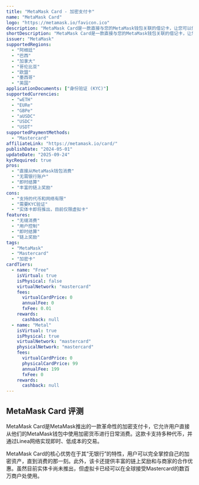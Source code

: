 ```yaml
---
title: "MetaMask Card - 加密支付卡"
name: "MetaMask Card"
logo: "https://metamask.io/favicon.ico"
description: "MetaMask Card是一款直接与您的MetaMask钱包关联的借记卡，让您可以使用加密货币进行支付，无需额外的步骤、银行或不必要的费用。"
shortDescription: "MetaMask Card是一款直接与您的MetaMask钱包关联的借记卡，让您可以使用加密货币进行支付，无需额外的步骤、银行或不必要的费用。"
issuer: "MetaMask"
supportedRegions:
  - "阿根廷"
  - "巴西"
  - "加拿大"
  - "哥伦比亚"
  - "欧盟"
  - "墨西哥"
  - "英国"
applicationDocuments: ["身份验证 (KYC)"]
supportedCurrencies:
  - "wETH"
  - "EURe"
  - "GBPe"
  - "aUSDC"
  - "USDC"
  - "USDT"
supportedPaymentMethods:
  - "Mastercard"
affiliateLink: "https://metamask.io/card/"
publishDate: "2024-05-01"
updateDate: "2025-09-24"
kycRequired: true
pros:
  - "直接从MetaMask钱包消费"
  - "无需银行账户"
  - "即时结算"
  - "丰富的链上奖励"
cons:
  - "支持的代币和网络有限"
  - "需要KYC验证"
  - "实体卡即将推出，目前仅限虚拟卡"
features:
  - "无缝消费"
  - "用户控制"
  - "即时结算"
  - "链上奖励"
tags:
  - "MetaMask"
  - "Mastercard"
  - "加密卡"
cardTiers:
  - name: "Free"
    isVirtual: true
    isPhysical: false
    virtualNetwork: "mastercard"
    fees:
      virtualCardPrice: 0
      annualFee: 0
      fxFee: 0.01
    rewards:
      cashback: null
  - name: "Metal"
    isVirtual: true
    isPhysical: true
    virtualNetwork: "mastercard"
    physicalNetwork: "mastercard"
    fees:
      virtualCardPrice: 0
      physicalCardPrice: 99
      annualFee: 199
      fxFee: 0
    rewards:
      cashback: null
---
```


## MetaMask Card 评测

MetaMask Card是MetaMask推出的一款革命性的加密支付卡，它允许用户直接从他们的MetaMask钱包中使用加密货币进行日常消费。这款卡支持多种代币，并通过Linea网络实现即时、低成本的交易。

MetaMask Card的核心优势在于其“无银行”的特性，用户可以完全掌控自己的加密资产，直到消费的那一刻。此外，该卡还提供丰富的链上奖励和与商家的合作优惠。虽然目前实体卡尚未推出，但虚拟卡已经可以在全球接受Mastercard的数百万商户处使用。